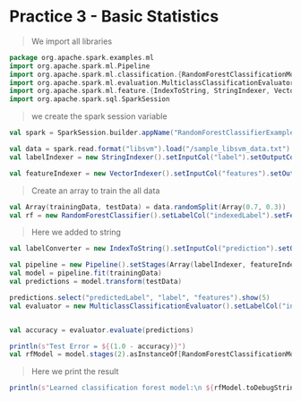 # Practice 3 - Basic Statistics

> We import all libraries
```scala
package org.apache.spark.examples.ml
import org.apache.spark.ml.Pipeline
import org.apache.spark.ml.classification.{RandomForestClassificationModel, RandomForestClassifier}
import org.apache.spark.ml.evaluation.MulticlassClassificationEvaluator
import org.apache.spark.ml.feature.{IndexToString, StringIndexer, VectorIndexer}
import org.apache.spark.sql.SparkSession
```
> we create the spark session variable
```scala
val spark = SparkSession.builder.appName("RandomForestClassifierExample").getOrCreate()
```
```scala
val data = spark.read.format("libsvm").load("/sample_libsvm_data.txt")
val labelIndexer = new StringIndexer().setInputCol("label").setOutputCol("indexedLabel").fit(data)

val featureIndexer = new VectorIndexer().setInputCol("features").setOutputCol("indexedFeatures").setMaxCategories(4).fit(data)
```
> Create an array to train the all data
```scala
val Array(trainingData, testData) = data.randomSplit(Array(0.7, 0.3))
val rf = new RandomForestClassifier().setLabelCol("indexedLabel").setFeaturesCol("indexedFeatures").setNumTrees(10)
```
> Here we added to string
```scala
val labelConverter = new IndexToString().setInputCol("prediction").setOutputCol("predictedLabel").setLabels(labelIndexer.labels)
```
```scala
val pipeline = new Pipeline().setStages(Array(labelIndexer, featureIndexer, rf, labelConverter))
val model = pipeline.fit(trainingData)
val predictions = model.transform(testData)
```

```scala
predictions.select("predictedLabel", "label", "features").show(5)
val evaluator = new MulticlassClassificationEvaluator().setLabelCol("indexedLabel").setPredictionCol("prediction").setMetricName("accuracy")


val accuracy = evaluator.evaluate(predictions)
```
```scala
println(s"Test Error = ${(1.0 - accuracy)}")
val rfModel = model.stages(2).asInstanceOf[RandomForestClassificationModel]
```
> Here we print the result
```scala
println(s"Learned classification forest model:\n ${rfModel.toDebugString}")
```